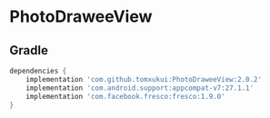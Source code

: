 # PhotoDraweeView

## Gradle
```groovy
dependencies {
    implementation 'com.github.tomxukui:PhotoDraweeView:2.0.2'
    implementation 'com.android.support:appcompat-v7:27.1.1'
    implementation 'com.facebook.fresco:fresco:1.9.0'
}
```